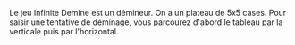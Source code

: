 Le jeu Infinite Demine est un démineur. 
On a un plateau de 5x5 cases. 
Pour saisir une tentative de déminage, vous parcourez d'abord le tableau par la verticale puis par l'horizontal.
